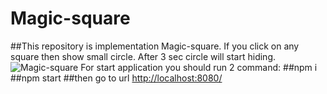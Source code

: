 # Magic-square
##This repository is implementation Magic-square. If you click on any square then show small circle. After 3 sec circle will start hiding.
![Magic-square](https://s31.postimg.org/m7izlkisb/image.png)
For start application you should run 2 command:
##npm i
##npm start
##then go to url [http://localhost:8080/](http://localhost:8080/)
